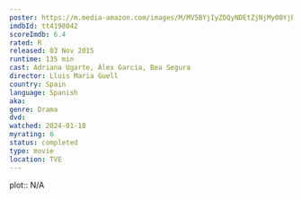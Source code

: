```yaml
---
poster: https://m.media-amazon.com/images/M/MV5BYjIyZDQyNDEtZjNjMy00YjBlLTg1ZjYtODBjZDUxNmNiZjg5L2ltYWdlL2ltYWdlXkEyXkFqcGdeQXVyMTM2Mzg4MA@@._V1_SX300.jpg
imdbId: tt4198042
scoreImdb: 6.4
rated: R
released: 03 Nov 2015
runtime: 135 min
cast: Adriana Ugarte, Álex García, Bea Segura
director: Lluis Maria Guell
country: Spain
language: Spanish
aka: 
genre: Drama
dvd: 
watched: 2024-01-18
myrating: 6
status: completed
type: movie
location: TVE
---
```


plot:: N/A